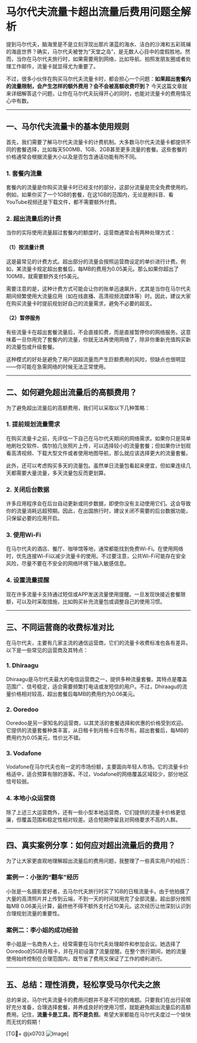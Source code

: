 # 马尔代夫流量卡超出流量后费用问题全解析

提到马尔代夫，脑海里是不是立刻浮现出那片湛蓝的海水、洁白的沙滩和五彩斑斓的海底世界？确实，马尔代夫被誉为“天堂之岛”，是无数人心目中的度假胜地。然而，当你在马尔代夫旅行时，如果需要用到网络，比如导航、拍照发朋友圈或者处理工作邮件，流量卡就显得尤为重要了。

不过，很多小伙伴在购买马尔代夫流量卡时，都会担心一个问题：**如果超出套餐内的流量限制，会产生怎样的额外费用？会不会被高额收费吓到？** 今天这篇文章就来详细解答这个问题，让你在马尔代夫玩得开心的同时，也能对流量卡的费用情况心中有数。

---

## **一、马尔代夫流量卡的基本使用规则**

首先，我们需要了解马尔代夫流量卡的计费机制。大多数马尔代夫流量卡都提供不同的套餐选择，比如每天500MB、1GB、2GB甚至更多流量的套餐。这些套餐的价格通常会根据流量大小以及是否包含通话功能有所不同。

### **1. 套餐内流量**
套餐内的流量是你购买流量卡时已经支付的部分，这部分流量是完全免费使用的。例如，如果你买了一个1GB的套餐，在这1GB的范围内，无论是刷抖音、看YouTube视频还是下载文件，都不需要额外付费。

### **2. 超出流量后的计费**
当你的实际使用流量超过套餐内的额度时，运营商通常会有两种处理方式：

#### **（1）按流量计费**
这是最常见的计费方式。超出部分的流量会按照运营商设定的单价进行计费。例如，某流量卡规定超出套餐后，每MB的费用为0.05美元。那么如果你超出了100MB，就需要额外支付5美元。

需要注意的是，这种计费方式可能会让你的账单迅速飙升，尤其是当你在马尔代夫期间频繁使用大流量应用（如在线直播、高清视频流媒体等）时。因此，建议大家在购买流量卡时提前规划好自己的流量需求，避免不必要的超支。

#### **（2）暂停服务**
有些流量卡在超出套餐流量后，不会直接扣费，而是直接暂停你的网络服务。这意味着一旦你用完了套餐内的流量，你就无法再使用网络了，除非你重新充值购买新的流量包或升级套餐。

这种模式的好处是避免了用户因超流量而产生巨额费用的风险，但缺点也很明显——你可能在急需网络的时候无法正常使用。

---

## **二、如何避免超出流量后的高额费用？**

为了避免超出流量后的高额费用，我们可以采取以下几种策略：

### **1. 提前规划流量需求**
在购买流量卡之前，先评估一下自己在马尔代夫期间的网络需求。如果你只是简单地刷社交软件、偶尔拍几张照片上传，可以选择较小的流量套餐；但如果你计划观看高清视频、下载大型文件或者使用地图导航，那么就应该选择更大的流量套餐。

此外，还可以考虑购买多天的流量包。虽然单日流量包看起来便宜，但如果连续几天都需要大量流量，多天流量包反而更划算。

### **2. 关闭后台数据**
许多应用程序会在后台自动更新或同步数据，即使你没有主动使用它们。这会导致你的流量消耗远超预期。因此，在出国旅行时，建议关闭不需要的后台数据功能，只保留必要的应用开启。

### **3. 使用Wi-Fi**
在马尔代夫的酒店、餐厅、咖啡馆等地，通常都能找到免费Wi-Fi。在使用网络时，优先连接Wi-Fi以减少流量卡的使用。不过要注意，公共Wi-Fi可能存在安全风险，尽量不要在不安全的网络环境下输入敏感信息。

### **4. 设置流量提醒**
现在许多流量卡支持通过短信或APP发送流量使用提醒。一旦发现快接近套餐限额，可以及时采取措施，比如购买补充流量包或调整自己的使用习惯。

---

## **三、不同运营商的收费标准对比**

在马尔代夫，主要有几家主流的通信运营商，它们的流量卡收费标准也各有差异。以下是一些常见的运营商及其特点：

### **1. Dhiraagu**
Dhiraagu是马尔代夫最大的电信运营商之一，提供多种流量套餐。其特点是覆盖范围广、信号稳定，适合需要频繁打电话或发短信的用户。不过，Dhiraagu的流量价格相对较高，超出套餐后每MB的费用约为0.06美元。

### **2. Ooredoo**
Ooredoo是另一家知名的运营商，以其灵活的套餐选择和优惠的价格受到欢迎。它提供的流量套餐种类丰富，从日租卡到月租卡应有尽有。超出套餐后，每MB的费用约为0.05美元，性价比不错。

### **3. Vodafone**
Vodafone在马尔代夫也有一定的市场份额，主要面向年轻人市场。它的流量卡价格适中，适合预算有限的游客。不过，Vodafone的网络覆盖区域较少，部分地区信号较弱。

### **4. 本地小众运营商**
除了上述三大运营商外，还有一些小型本地运营商，它们提供的流量卡价格更低廉，但覆盖范围和稳定性相对较差。适合短期停留且对网络要求不高的人群。

---

## **四、真实案例分享：如何应对超出流量后的费用？**

为了让大家更直观地理解超出流量后的费用问题，我整理了一些真实用户的经历：

### **案例一：小张的“翻车”经历**
小张是一名摄影爱好者，去马尔代夫旅行时买了1GB的日租流量卡。由于他拍摄了大量的高清照片并上传到云端，不到一天的时间就用完了全部流量。超出部分按照每MB 0.06美元计算，最终他不得不额外支付近10美元。这次经历让他深刻认识到合理规划流量的重要性。

### **案例二：李小姐的成功经验**
李小姐是一名商务人士，经常需要在马尔代夫处理邮件和参加会议。她选择了Ooredoo的5GB月租卡，并在月初设置了流量提醒。在整个旅行期间，她的流量使用始终控制在合理范围内，既节省了费用又保证了工作的顺利进行。

---

## **五、总结：理性消费，轻松享受马尔代夫之旅**

总的来说，马尔代夫流量卡的费用问题并不是不可控的难题。只要我们在出行前做好充分准备，合理选择套餐，并养成良好的使用习惯，就能避免超出流量后的高额费用。记住，**流量卡是工具，而不是负担**。希望大家都能在马尔代夫度过一个愉快而无忧的假期！

[TG💪+ @jx0703 ![Image](https://github.com/user-attachments/assets/dbca1d08-cadb-493c-b0ec-ad6f7a83f270)]